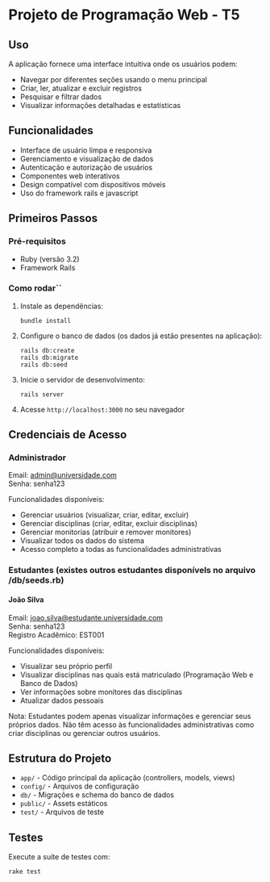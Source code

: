 # Projeto de Programação Web - T5

## Uso
A aplicação fornece uma interface intuitiva onde os usuários podem:
- Navegar por diferentes seções usando o menu principal
- Criar, ler, atualizar e excluir registros
- Pesquisar e filtrar dados
- Visualizar informações detalhadas e estatísticas

## Funcionalidades
- Interface de usuário limpa e responsiva
- Gerenciamento e visualização de dados
- Autenticação e autorização de usuários
- Componentes web interativos
- Design compatível com dispositivos móveis
- Uso do framework rails e javascript

## Primeiros Passos

### Pré-requisitos
- Ruby (versão 3.2)
- Framework Rails

### Como rodar``

1. Instale as dependências:
   ```
   bundle install
   ```

2. Configure o banco de dados (os dados já estão presentes na aplicação):
   ```
   rails db:create
   rails db:migrate
   rails db:seed
   ```

3. Inicie o servidor de desenvolvimento:
   ```
   rails server
   ```

4. Acesse `http://localhost:3000` no seu navegador

## Credenciais de Acesso

### Administrador
Email: admin@universidade.com  
Senha: senha123

Funcionalidades disponíveis:
- Gerenciar usuários (visualizar, criar, editar, excluir)
- Gerenciar disciplinas (criar, editar, excluir disciplinas)
- Gerenciar monitorias (atribuir e remover monitores)
- Visualizar todos os dados do sistema
- Acesso completo a todas as funcionalidades administrativas

### Estudantes (existes outros estudantes disponívels no arquivo /db/seeds.rb)

#### João Silva
Email: joao.silva@estudante.universidade.com  
Senha: senha123  
Registro Acadêmico: EST001

Funcionalidades disponíveis:
- Visualizar seu próprio perfil
- Visualizar disciplinas nas quais está matriculado (Programação Web e Banco de Dados)
- Ver informações sobre monitores das disciplinas
- Atualizar dados pessoais

Nota: Estudantes podem apenas visualizar informações e gerenciar seus próprios dados. Não têm acesso às funcionalidades administrativas como criar disciplinas ou gerenciar outros usuários.

## Estrutura do Projeto
- `app/` - Código principal da aplicação (controllers, models, views)
- `config/` - Arquivos de configuração
- `db/` - Migrações e schema do banco de dados
- `public/` - Assets estáticos
- `test/` - Arquivos de teste

## Testes
Execute a suíte de testes com:
```
rake test
```
